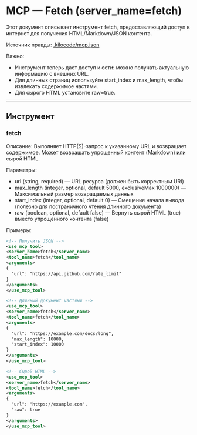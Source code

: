 # MCP — Fetch (server_name=fetch)

Этот документ описывает инструмент fetch, предоставляющий доступ в интернет для получения HTML/Markdown/JSON контента.

Источник правды: [.kilocode/mcp.json](../mcp.json)

Важно:
- Инструмент теперь дает доступ к сети: можно получать актуальную информацию с внешних URL.
- Для длинных страниц используйте start_index и max_length, чтобы извлекать содержимое частями.
- Для сырого HTML установите raw=true.

---

## Инструмент

### fetch
Описание: Выполняет HTTP(S)-запрос к указанному URL и возвращает содержимое. Может возвращать упрощенный контент (Markdown) или сырой HTML.

Параметры:
- url (string, required) — URL ресурса (должен быть корректным URI)
- max_length (integer, optional, default 5000, exclusiveMax 1000000) — Максимальный размер возвращаемых данных
- start_index (integer, optional, default 0) — Смещение начала вывода (полезно для постраничного чтения длинного документа)
- raw (boolean, optional, default false) — Вернуть сырой HTML (true) вместо упрощенного контента (false)

Примеры:
```xml
<!-- Получить JSON -->
<use_mcp_tool>
<server_name>fetch</server_name>
<tool_name>fetch</tool_name>
<arguments>
{
  "url": "https://api.github.com/rate_limit"
}
</arguments>
</use_mcp_tool>

<!-- Длинный документ частями -->
<use_mcp_tool>
<server_name>fetch</server_name>
<tool_name>fetch</tool_name>
<arguments>
{
  "url": "https://example.com/docs/long",
  "max_length": 10000,
  "start_index": 10000
}
</arguments>
</use_mcp_tool>

<!-- Сырой HTML -->
<use_mcp_tool>
<server_name>fetch</server_name>
<tool_name>fetch</tool_name>
<arguments>
{
  "url": "https://example.com",
  "raw": true
}
</arguments>
</use_mcp_tool>